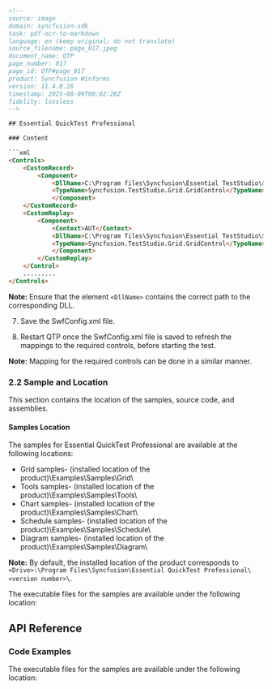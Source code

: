 ```html
<!--
source: image
domain: syncfusion-sdk
task: pdf-ocr-to-markdown
language: en (keep original; do not translate)
source_filename: page_017.jpeg
document_name: QTP
page_number: 017
page_id: QTP#page_017
product: Syncfusion Winforms
version: 11.4.0.26
timestamp: 2025-08-09T08:02:26Z
fidelity: lossless
-->

## Essential QuickTest Professional

### Content

```xml
<Controls>
    <CustomRecord>
        <Component>
            <DllName>C:\Program files\Syncfusion\Essential TestStudio\&lt;Version Number&gt;\Bin\2.0\GridControl.dll</DllName>
            <TypeName>Syncfusion.TestStudio.Grid.GridControl</TypeName>
            </Component>
    </CustomRecord>
    <CustomReplay>
        <Component>
            <Context>AUT</Context>
            <DllName>C:\Program files\Syncfusion\Essential TestStudio\&lt;Version number&gt;\Bin\2.0\GridControl.dll</DllName>
            <TypeName>Syncfusion.TestStudio.Grid.GridControl</TypeName>
            </Component>
        </CustomReplay>
    </Control>
    .........
</Controls>
```

**Note:** Ensure that the element `<DllName>` contains the correct path to the corresponding DLL.

7. Save the SwfConfig.xml file.

8. Restart QTP once the SwfConfig.xml file is saved to refresh the mappings to the required controls, before starting the test.

**Note:** Mapping for the required controls can be done in a similar manner.

### 2.2 Sample and Location

This section contains the location of the samples, source code, and assemblies.

#### Samples Location

The samples for Essential QuickTest Professional are available at the following locations:

- Grid samples- (installed location of the product)\Examples\Samples\Grid\
- Tools samples- (installed location of the product)\Examples\Samples\Tools\
- Chart samples- (installed location of the product)\Examples\Samples\Chart\
- Schedule samples- (installed location of the product)\Examples\Samples\Schedule\
- Diagram samples- (installed location of the product)\Examples\Samples\Diagram\

**Note:** By default, the installed location of the product corresponds to `<Drive>:\Program Files\Syncfusion\Essential QuickTest Professional\<version number>\`.

The executable files for the samples are available under the following location:

## API Reference

### Code Examples

The executable files for the samples are available under the following location:

<!-- tags: [Essential QuickTest Professional, Samples, Location, Mapping, DLL, SwfConfig.xml, QTP, version: 11.4.0.26] keywords: [Essential QuickTest Professional, Grid samples, Tools samples, Chart samples, Schedule samples, Diagram samples, executable files, installed location, SwfConfig.xml, DLL mappings, QTP] -->
```html

